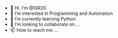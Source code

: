 - 👋 Hi, I’m @ISR20
- 👀 I’m interested in Programming and Automation
- 🌱 I’m currently learning Python
- 💞️ I’m looking to collaborate on ...
- 📫 How to reach me ...

<!---
ISR20/ISR20 is a ✨ special ✨ repository because its `README.md` (this file) appears on your GitHub profile.
You can click the Preview link to take a look at your changes.
--->
